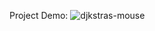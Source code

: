 Project Demo:
![djkstras-mouse](https://github.com/Darshan808/Djkstra-s-Mouse/assets/127468609/54d34dd9-25af-40bb-a110-26460b6e4988)
